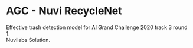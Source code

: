 # AGC - Nuvi RecycleNet
Effective trash detection model for AI Grand Challenge 2020 track 3 round 1.  
Nuvilabs Solution.
